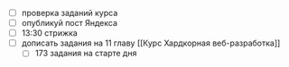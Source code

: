 - [ ] проверка заданий курса
- [ ] опубликуй пост Яндекса
- [ ] 13:30 стрижка
- [ ] дописать задания на 11 главу [[Курс Хардкорная веб-разработка]]
	- [ ] 173 задания на старте дня